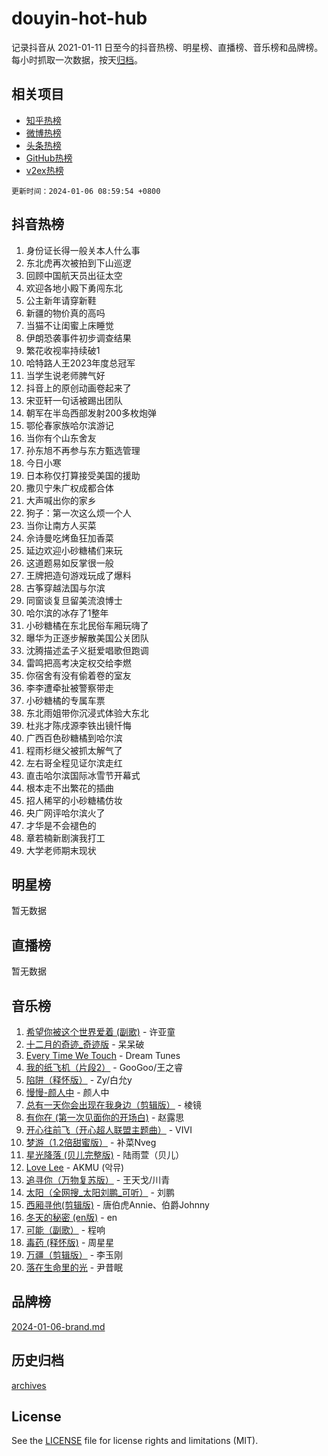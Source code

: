 # douyin-hot-hub

记录抖音从 2021-01-11 日至今的抖音热榜、明星榜、直播榜、音乐榜和品牌榜。每小时抓取一次数据，按天[归档](archives)。

## 相关项目

- [知乎热榜](https://github.com/lonnyzhang423/zhihu-hot-hub)
- [微博热榜](https://github.com/lonnyzhang423/weibo-hot-hub)
- [头条热榜](https://github.com/lonnyzhang423/toutiao-hot-hub)
- [GitHub热榜](https://github.com/lonnyzhang423/github-hot-hub)
- [v2ex热榜](https://github.com/lonnyzhang423/v2ex-hot-hub)


`更新时间：2024-01-06 08:59:54 +0800`

## 抖音热榜

1. 身份证长得一般关本人什么事
1. 东北虎再次被拍到下山巡逻
1. 回顾中国航天员出征太空
1. 欢迎各地小殿下勇闯东北
1. 公主新年请穿新鞋
1. 新疆的物价真的高吗
1. 当猫不让闺蜜上床睡觉
1. 伊朗恐袭事件初步调查结果
1. 繁花收视率持续破1
1. 哈特路人王2023年度总冠军
1. 当学生说老师脾气好
1. 抖音上的原创动画卷起来了
1. 宋亚轩一句话被踢出团队
1. 朝军在半岛西部发射200多枚炮弹
1. 鄂伦春家族哈尔滨游记
1. 当你有个山东舍友
1. 孙东旭不再参与东方甄选管理
1. 今日小寒
1. 日本称仅打算接受美国的援助
1. 撒贝宁朱广权成都合体
1. 大声喊出你的家乡
1. 狗子：第一次这么烦一个人
1. 当你让南方人买菜
1. 佘诗曼吃烤鱼狂加香菜
1. 延边欢迎小砂糖橘们来玩
1. 这道题易如反掌很一般
1. 王牌把造句游戏玩成了爆料
1. 古筝穿越法国与尔滨
1. 同窗谈复旦留美流浪博士
1. 哈尔滨的冰存了1整年
1. 小砂糖橘在东北民俗车厢玩嗨了
1. 曝华为正逐步解散美国公关团队
1. 沈腾描述孟子义挺爱唱歌但跑调
1. 雷鸣把高考决定权交给李燃
1. 你宿舍有没有偷着卷的室友
1. 李李遭牵扯被警察带走
1. 小砂糖橘的专属车票
1. 东北雨姐带你沉浸式体验大东北
1. 杜兆才陈戌源李铁出镜忏悔
1. 广西百色砂糖橘到哈尔滨
1. 程雨杉继父被抓太解气了
1. 左右哥全程见证尔滨走红
1. 直击哈尔滨国际冰雪节开幕式
1. 根本走不出繁花的插曲
1. 招人稀罕的小砂糖橘仿妆
1. 央广网评哈尔滨火了
1. 才华是不会褪色的
1. 章若楠新剧演我打工
1. 大学老师期末现状

## 明星榜

暂无数据

## 直播榜

暂无数据

## 音乐榜

1. [希望你被这个世界爱着 (副歌)](https://sf86-cdn-tos.douyinstatic.com/obj/tos-cn-ve-2774/oUHCmWQfZlE3QQBKBeD8rCFLpJzPgCpImhsxMt) - 许亚童
1. [十二月的奇迹_奇迹版](https://sf6-cdn-tos.douyinstatic.com/obj/tos-cn-ve-2774/oMslvA9FBzGMGHnyUuoiiUjtIAXfMz6tzwByW8) - 呆呆破
1. [Every Time We Touch](https://sf86-cdn-tos.douyinstatic.com/obj/tos-cn-ve-2774/ogN6lUKQeBBfEVhIOMikG1CcJjugxk1tztZyhP) - Dream Tunes
1. [我的纸飞机（片段2）](https://sf86-cdn-tos.douyinstatic.com/obj/tos-cn-ve-2774/oM2ZrKcg2CD5AeRB2gkeXOFB1IxAGJdZPazYHf) - GooGoo/王之睿
1. [陷阱（释怀版）](https://sf6-cdn-tos.douyinstatic.com/obj/tos-cn-ve-2774/oE8C21LeZrzKLDFfQYgMzx4GAIHageG5IzayY7) - Zy/白允y
1. [慢慢-颜人中](https://sf6-cdn-tos.douyinstatic.com/obj/tos-cn-ve-2774/ocjHNfBXdBxQNC8ZGAeoLMFTUgtBg8bkExunDC) - 颜人中
1. [总有一天你会出现在我身边（剪辑版）](https://sf86-cdn-tos.douyinstatic.com/obj/tos-cn-ve-2774/oMLsHwhWW7CYoAhoWB9EXUQIzNBsfAJxpAoxCU) - 棱镜
1. [有你在 (第一次见面你的开场白)](https://sf6-cdn-tos.douyinstatic.com/obj/tos-cn-ve-2774/oAthrQ3ClJBfI57uBoFEgNDYtNCZ0TSYQQfxQ0) - 赵露思
1. [开心往前飞（开心超人联盟主题曲）](https://sf3-cdn-tos.douyinstatic.com/obj/tos-cn-ve-2774/9d8fb7c82cf1421fb93a9fe925275e0a) - VIVI
1. [梦游（1.2倍甜蜜版）](https://sf6-cdn-tos.douyinstatic.com/obj/tos-cn-ve-2774/o4gyAUm8hwufoEABmwVIiQtHsFuGzAEEWtNMzo) - 补菜Nveg
1. [星光降落 (贝儿完整版)](https://sf6-cdn-tos.douyinstatic.com/obj/tos-cn-ve-2774/okwB9hAwyAtsFFkFBzAX1hOOfQuIoMNs0W2Mwr) - 陆雨萱（贝儿）
1. [Love Lee](https://sf86-cdn-tos.douyinstatic.com/obj/tos-cn-ve-2774/o05GbkJGbCBTdDnMtB0fwOYgkeZp23vrWQDQBS) - AKMU (악뮤)
1. [追寻你（万物复苏版）](https://sf3-cdn-tos.douyinstatic.com/obj/tos-cn-ve-2774/oYeAZJsbjIDit9APmBg8u6uDUQnHmoCf3gbo74) - 王天戈/川青
1. [太阳（全网搜_太阳刘鹏_可听）](https://sf3-cdn-tos.douyinstatic.com/obj/tos-cn-ve-2774/ogWbyIQnlBFImVbeDocRdCIYtBHlbJXgfZMvgz) - 刘鹏
1. [西厢寻他(剪辑版)](https://sf6-cdn-tos.douyinstatic.com/obj/tos-cn-ve-2774/oUsAVfAQKlRNxEv5qxvIB8o5qmIWUcXbzJKJhw) - 唐伯虎Annie、伯爵Johnny
1. [冬天的秘密 (en版)](https://sf86-cdn-tos.douyinstatic.com/obj/tos-cn-ve-2774/okIuMHDdzyf3FjGK4Lphe1vfHcQaPIHAg0Z4CR) - en
1. [可能（副歌）](https://sf6-cdn-tos.douyinstatic.com/obj/tos-cn-ve-2774/cde1731888894259b333569393c2fb51) - 程响
1. [毒药 (释怀版)](https://sf6-cdn-tos.douyinstatic.com/obj/tos-cn-ve-2774/oYILMEAzspdZBIzy4frJNB8ZHPHWAhiwowd4Ad) - 周星星
1. [万疆（剪辑版）](https://sf86-cdn-tos.douyinstatic.com/obj/tos-cn-ve-2774/ooG7oVgFlDTelKCjCsTTobQvbdtj1BBQXnfZd8) - 李玉刚
1. [落在生命里的光](https://sf86-cdn-tos.douyinstatic.com/obj/tos-cn-ve-2774/d9ffa8c090124ea58bb10df9b510c01d) - 尹昔眠

## 品牌榜

[2024-01-06-brand.md](archives/2024-01-06-brand.md)

## 历史归档

[archives](archives)

## License

See the [LICENSE](LICENSE) file for license rights and limitations (MIT).
